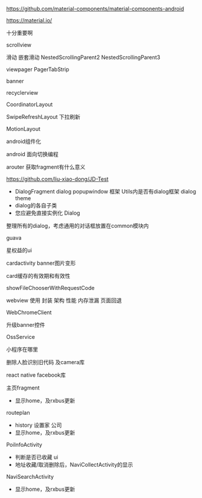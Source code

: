 https://github.com/material-components/material-components-android

https://material.io/

十分重要啊

scrollview 

滑动 嵌套滑动 NestedScrollingParent2 NestedScrollingParent3

viewpager PagerTabStrip

banner

recyclerview

CoordinatorLayout

SwipeRefreshLayout 下拉刷新

MotionLayout







android组件化

android 面向切换编程

arouter 获取fragment有什么意义

https://github.com/liu-xiao-dong/JD-Test



+ DialogFragment dialog popupwindow 框架 Utils内是否有dialog框架 dialog theme
+ dialog的各自子类
+ 您应避免直接实例化 Dialog

整理所有的dialog，考虑通用的对话框放置在common模块内

guava

星权益的ui

cardactivity banner图片变形

card缓存的有效期和有效性


showFileChooserWithRequestCode


webview 使用 封装 架构 性能 内存泄漏 页面回退

WebChromeClient

升级banner控件

OssService

小程序在哪里



删除人脸识别旧代码 及camera库

react native facebook库



主页fragment

+ 显示home，及rxbus更新

routeplan

+ history 设置家 公司
+ 显示home，及rxbus更新

PoiInfoActivity

+ 判断是否已收藏 ui
+ 地址收藏/取消删除后，NaviCollectActivity的显示

NaviSearchActivity

+ 显示home，及rxbus更新
